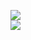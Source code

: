 [![](https://img.shields.io/badge/Made%20With-Github%20Spray-lightgrey.svg?style=for-the-badge&logo=github)](https://github.com/Annihil/github-spray#4830)  
[![](https://i.imgur.com/2DrTn0Z.gif)](https://github.com/Annihil/github-spray)